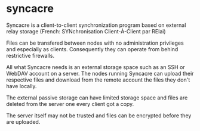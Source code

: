 # syncacre
Syncacre is a client-to-client synchronization program based on external relay storage (French: SYNchronisation Client-À-Client par RElai)

Files can be transfered between nodes with no administration privileges and especially as clients. Consequently they can operate from behind restrictive firewalls.

All what Syncacre needs is an external storage space such as an SSH or WebDAV account on a server. The nodes running Syncacre can upload their respective files and download from the remote account the files they don't have locally.

The external passive storage can have limited storage space and files are deleted from the server one every client got a copy.

The server itself may not be trusted and files can be encrypted before they are uploaded.

